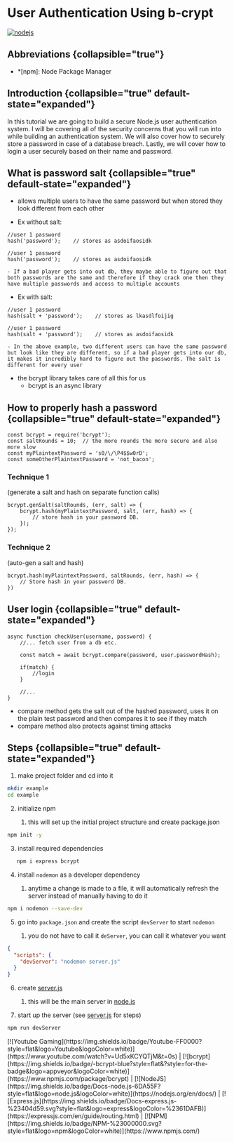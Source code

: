 # User Authentication Using b-crypt

[![nodejs](nodejs.png)](https://nodejs.org/en/)

## Abbreviations {collapsible="true"}

- \*[npm]: Node Package Manager

## Introduction {collapsible="true" default-state="expanded"}

In this tutorial we are going to build a secure Node.js user authentication system. I will be covering all of the
security concerns that you will run into while building an authentication system. We will also cover how to securely
store a password in case of a database breach. Lastly, we will cover how to login a user securely based on their name
and password.

## What is password salt {collapsible="true" default-state="expanded"}

- allows multiple users to have the same password but when stored they look different from each other

- Ex without salt:

```nodejs
//user 1 password
hash('password');    // stores as asdoifaosidk

//user 1 password
hash('password');    // stores as asdoifaosidk
```

    - If a bad player gets into out db, they maybe able to figure out that both passwords are the same and therefore if they crack one then they have multiple passwords and access to multiple accounts

- Ex with salt:

```nodejs
//user 1 password
hash(salt + 'password');    // stores as lkasdlfoijig

//user 1 password
hash(salt + 'password');    // stores as asdoifaosidk
```

    - In the above example, two different users can have the same password but look like they are different, so if a bad player gets into our db, it makes it incredibly hard to figure out the passwords. The salt is different for every user

- the bcrypt library takes care of all this for us
    - bcrypt is an async library

## How to properly hash a password {collapsible="true" default-state="expanded"}

```nodejs
const bcrypt = require('bcrypt');
const saltRounds = 10;  // the more rounds the more secure and also more slow
const myPlaintextPassword = 's0/\/\P4$$w0rD';
const someOtherPlaintextPassword = 'not_bacon';
```

### Technique 1

(generate a salt and hash on separate function calls)

```nodejs
bcrypt.genSalt(saltRounds, (err, salt) => {
    bcrypt.hash(myPlaintextPassword, salt, (err, hash) => {
        // store hash in your password DB.
    });
});
```

### Technique 2

(auto-gen a salt and hash)

```nodejs
bcrypt.hash(myPlaintextPassword, saltRounds, (err, hash) => {
    // Store hash in your password DB.
})
```

## User login {collapsible="true" default-state="expanded"}

```nodejs
async function checkUser(username, password) {
    //... fetch user from a db etc.

    const match = await bcrypt.compare(password, user.passwordHash);

    if(match) {
        //login
    }

    //...
}
```

- compare method gets the salt out of the hashed password, uses it on the plain test password and then compares it to
  see if they match
- compare method also protects against timing attacks

## Steps {collapsible="true" default-state="expanded"}

1. make project folder and cd into it

```bash
mkdir example
cd example
```

2. initialize npm

    1. this will set up the initial project structure and create package.json

```bash
npm init -y
```

3. install required dependencies

```bash
   npm i express bcrypt
```

4. install `nodemon` as a developer dependency

    1. anytime a change is made to a file, it will automatically refresh the server instead of manually having to do it

```bash
npm i nodemon --save-dev
```

5. go into `package.json` and create the script `devServer` to start `nodemon`

    1. you do not have to call it `deServer`, you can call it whatever you want

```json
{
  "scripts": {
    "devServer": "nodemon server.js"
  }
}
```

6. create [server.js](server-js-User-Auth-Example.md)

    1. this will be the main server in [node.js](https://nodejs.org/en/)

7. start up the server (see [server.js](server-js-User-Auth-Example.md) for steps)

```bash
npm run devServer
```

<seealso>
[![Youtube Gaming](https://img.shields.io/badge/Youtube-FF0000?style=flat&logo=Youtube&logoColor=white)](https://www.youtube.com/watch?v=Ud5xKCYQTjM&t=0s) |
[![bcrypt](https://img.shields.io/badge/-bcrypt-blue?style=flat&?style=for-the-badge&logo=appveyor&logoColor=white)](https://www.npmjs.com/package/bcrypt) |
[![NodeJS](https://img.shields.io/badge/Docs-node.js-6DA55F?style=flat&logo=node.js&logoColor=white)](https://nodejs.org/en/docs/) |
[![Express.js](https://img.shields.io/badge/Docs-express.js-%23404d59.svg?style=flat&logo=express&logoColor=%2361DAFB)](https://expressjs.com/en/guide/routing.html) |
[![NPM](https://img.shields.io/badge/NPM-%23000000.svg?style=flat&logo=npm&logoColor=white)](https://www.npmjs.com/)
</seealso>
